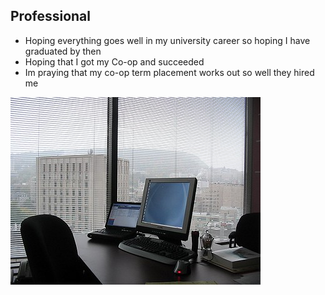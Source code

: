 ## Professional

- Hoping everything goes well in my university career so hoping I have graduated by then
- Hoping that I got my Co-op and succeeded
- Im praying that my co-op term placement works out so well they hired me

![Edward Bilodeau = work](work.jpg)

